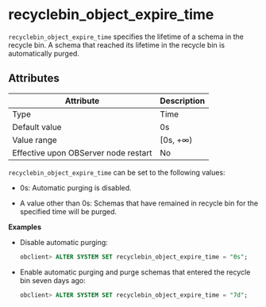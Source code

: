 # recyclebin_object_expire_time

`recyclebin_object_expire_time` specifies the lifetime of a schema in the recycle bin. A schema that reached its lifetime in the recycle bin is automatically purged.

## Attributes

| Attribute | Description |
|------------------|-----------|
| Type | Time |
| Default value | 0s |
| Value range | \[0s, +∞) |
| Effective upon OBServer node restart | No |

`recyclebin_object_expire_time` can be set to the following values:

* 0s: Automatic purging is disabled.

* A value other than 0s: Schemas that have remained in recycle bin for the specified time will be purged.

**Examples**

* Disable automatic purging:

   ```sql
   obclient> ALTER SYSTEM SET recyclebin_object_expire_time = "0s";
   ```

<!-- -->

* Enable automatic purging and purge schemas that entered the recycle bin seven days ago:

   ```sql
   obclient> ALTER SYSTEM SET recyclebin_object_expire_time = "7d";
   ```
